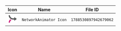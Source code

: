 | Icon | Name | File ID |
| ---  | ---  | ---     |
| ![](NetworkAnimator%20Icon.png) | `NetworkAnimator Icon` | `1788530897942679062` |
